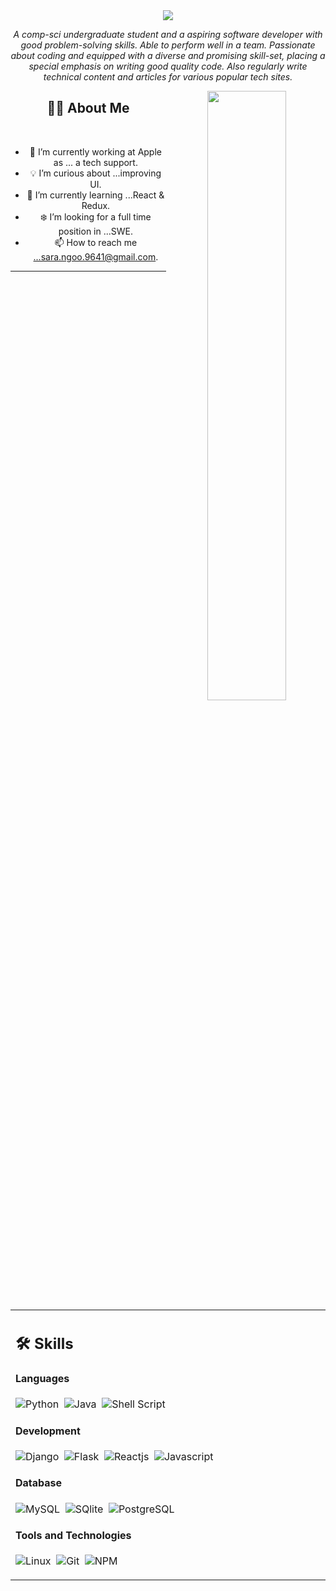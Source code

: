 <div align="center">

  <img src="https://readme-typing-svg.herokuapp.com?font=Architects+Daughter&color=22EBF7&size=25&center=false&lines=Hey+there+👋,+My+name+is+Sara ;Computer+Science+student...;Full+stack+web+developer...;Android+developer..."/>

   <p>
     <i>A comp-sci undergraduate student and a aspiring software developer with good problem-solving skills. Able to perform well in a team. Passionate about coding and equipped with a diverse and promising skill-set, placing a special emphasis on writing good quality code. Also regularly write technical content and articles for various popular tech sites.</i>
   </p>


  <img src="https://user-images.githubusercontent.com/89788120/167628634-549d2bdd-609e-4275-85af-1e1974da64ca.gif" width="50%" align="right" />

  ## 🙋‍♀️ About Me

  </br>

  - 🔧 I’m currently working at Apple as ... a tech support.
  - 💡 I’m curious about ...improving UI.
  - 📖 I’m currently learning ...React & Redux.
  - ❄️ I’m looking for a full time position in ...SWE.
  - 📫 How to reach me ...sara.ngoo.9641@gmail.com.

  <hr>


  </br>


  <table width="100%" >

   <tr>
      <td width="60%">

  ## 🛠️ Skills

  #### Languages
  ![Python](https://img.shields.io/badge/-Python-05122A?style=flat&logo=python)&nbsp;
  ![Java](https://img.shields.io/badge/Java-%23150458.svg?style=flat&logo=java&logoColor=orange)&nbsp;
  ![Shell Script](https://img.shields.io/badge/Shell_Script-121011?style=flat&logo=gnu-bash&logoColor=white)


  #### Development
  ![Django](https://img.shields.io/badge/Django-092E20?style=flat&logo=django&logoColor=white)&nbsp;
  ![Flask](https://img.shields.io/badge/Flask-000000?style=flat&logo=flask&logoColor=white)&nbsp;
  ![Reactjs](https://img.shields.io/badge/React-20232A?style=flat&logo=react&logoColor=61DAFB)&nbsp;
  ![Javascript](https://img.shields.io/badge/JavaScript-F7DF1E?style=flat&logo=javascript&logoColor=black)&nbsp;
  <!--      
  ![Express.js](https://img.shields.io/badge/express.js-%23404d59.svg?style=flat&logo=express&logoColor=%2361DAFB) -->


  #### Database
  ![MySQL](https://img.shields.io/badge/MySQL-00000F?style=flat&logo=mysql&logoColor=white)&nbsp;
  ![SQlite](https://img.shields.io/badge/-SQlite-05122A?style=flat&logo=sqlite&logoColor=A8B9CC)&nbsp;
  ![PostgreSQL](https://img.shields.io/badge/PostgreSQL-316192?style=flat&logo=postgresql&logoColor=green)

  #### Tools and Technologies
  ![Linux](https://img.shields.io/badge/Linux-05122A?style=flat&logo=linux&logoColor=white)&nbsp;
  ![Git](https://img.shields.io/badge/-Git-05122A?style=flat&logo=git)&nbsp;
  ![NPM](https://img.shields.io/badge/npm-CB3837?style=flat&logo=npm&logoColor=white)&nbsp;


  </td>
  
</div>

